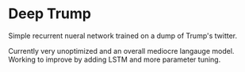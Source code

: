 # Deep Trump
Simple recurrent nueral network trained on a dump of Trump's twitter. 

Currently very unoptimized and an overall mediocre langauge model. Working to improve by adding LSTM and more parameter tuning.
